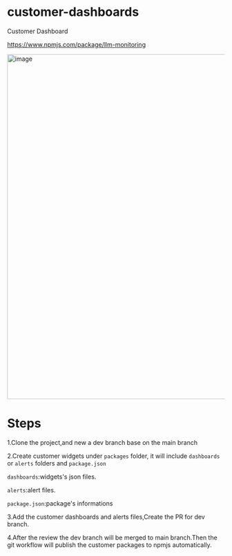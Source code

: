 # customer-dashboards
Customer Dashboard


https://www.npmjs.com/package/llm-monitoring

<img width="799" alt="image" src="https://media.github.ibm.com/user/52969/files/da03f0f3-e315-4315-b4e8-4f123fd19766">

# Steps
1.Clone the project,and new a dev branch base on the main branch 

2.Create customer widgets under `packages` folder, it will include `dashboards` or `alerts` folders and `package.json`

  `dashboards`:widgets's json files.  

  `alerts`:alert files.

  `package.json`:package's informations
  
3.Add the customer dashboards and alerts files,Create the PR for dev branch.

4.After the review the dev branch will be merged to main branch.Then the git workflow will publish the customer packages to npmjs automatically.
